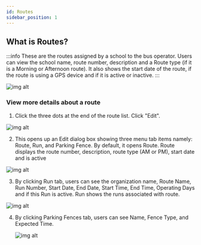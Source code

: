 ```yaml
---
id: Routes
sidebar_position: 1
---
```


## What is Routes?

:::info
These are the routes assigned by a school to the bus operator. Users can view the school name, route number, description and a Route type (if it is a Morning or Afternoon route). It also shows the start date of the route, if the route is using a GPS device and if it is active or inactive.
:::

![img alt](/img/planning-routes.png)

### View more details about a route

1. Click the three dots at the end of the route list. Click "Edit".

![img alt](/img/planning-routes-edit.png)

2. This opens up an Edit dialog box showing three menu tab items namely: Route, Run, and Parking Fence. By default, it opens Route. Route displays the route number, description, route type (AM or PM), start date and is active

![img alt](/img/planning-routes-edit-route.png)

3. By clicking Run tab, users can see the organization name, Route Name, Run Number, Start Date, End Date, Start Time, End Time, Operating Days and if this Run is active. Run shows the runs associated with route.

![img alt](/img/planning-routes-edit-run.png)

4. By clicking Parking Fences tab, users can see Name, Fence Type, and Expected Time.

   ![img alt](/img/planning-routes-edit-parking-fences.PNG)
